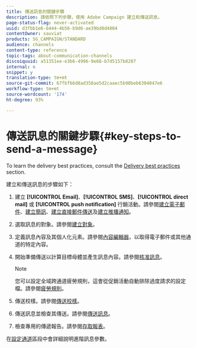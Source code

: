 ```yaml
---
title: 傳送訊息的關鍵步驟
description: 請依照下列步驟，使用 Adobe Campaign 建立和傳送訊息。
page-status-flag: never-activated
uuid: d3fbb1e6-6444-4b56-b9d6-ae39bd8d4804
contentOwner: sauviat
products: SG_CAMPAIGN/STANDARD
audience: channels
content-type: reference
topic-tags: about-communication-channels
discoiquuid: a51351ee-e3b6-4996-9e68-b7d5157b8207
internal: n
snippet: y
translation-type: tm+mt
source-git-commit: 67fbf66d8ad358ae5d2caaec5b90beb6304047e6
workflow-type: tm+mt
source-wordcount: '174'
ht-degree: 93%

---
```



# 傳送訊息的關鍵步驟{#key-steps-to-send-a-message}

To learn the delivery best practices, consult the [Delivery best practices](../../sending/using/delivery-best-practices.md) section.

建立和傳送訊息的步驟如下：

1. 建立 **[!UICONTROL Email]**、**[!UICONTROL SMS]**、**[!UICONTROL direct mail]** 或 **[!UICONTROL push notification]** 行銷活動。請參閱[建立電子郵件](../../channels/using/creating-an-email.md)、[建立簡訊](../../channels/using/creating-an-sms-message.md)、[建立直接郵件傳送](../../channels/using/creating-the-direct-mail.md)及[建立推播通知](../../channels/using/preparing-and-sending-a-push-notification.md)。
1. 選取訊息的對象。請參閱[建立對象](../../audiences/using/creating-audiences.md)。
1. 定義訊息內容及其個人化元素。請參閱[內容編輯器](../../designing/using/designing-content-in-adobe-campaign.md)，以取得電子郵件或其他通道的特定內容。
1. 開始準備傳送以計算目標母體並產生訊息內容。請參閱[核准訊息](../../sending/using/preparing-the-send.md)。

   >[!NOTE]
   >
   >您可以設定全域跨通道疲勞規則，這會從促銷活動自動排除過度請求的設定檔。請參閱[疲勞規則](../../sending/using/fatigue-rules.md)。

1. 傳送校樣。請參閱[傳送校樣](../../sending/using/sending-proofs.md)。
1. 傳送訊息並檢查其傳送。請參閱[傳送訊息](../../sending/using/confirming-the-send.md)。
1. 檢查專用的傳遞報告。請參閱[存取報表](../../reporting/using/about-dynamic-reports.md)。

在[設定通道](../../administration/using/about-channel-configuration.md)區段中會詳細說明進階訊息參數。
